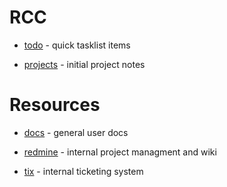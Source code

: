 # RCC

* [todo](todo.md) - quick tasklist items

* [projects](projects.md) - initial project notes


# Resources

* [docs](http://docs.rcc.uchicago.edu/) - general user docs

* [redmine](redmine.rcc.uchicago.edu) - internal project managment and wiki

* [tix](rt.rcc.uchicago.edu) - internal ticketing system
